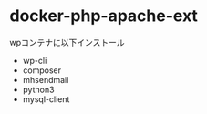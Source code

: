 # docker-php-apache-ext

wpコンテナに以下インストール

* wp-cli
* composer
* mhsendmail
* python3
* mysql-client
